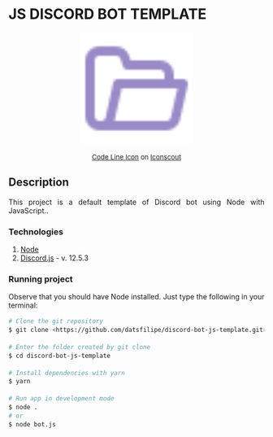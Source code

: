 # JS DISCORD BOT TEMPLATE

<p align="center">
  <img width="220" src="./assets/open-folder.svg">
</p>  

<p style="font-size: 13px" align="center">
  <a href="https://iconscout.com/icons/arrow" target="_blank">Code Line Icon</a> on <a href="https://iconscout.com">Iconscout</a>
</p>

## Description

<p align="justify">
  This project is a default template of Discord bot using Node with JavaScript.</a>.
</p>

### Technologies

1. <a href="https://nodejs.org/" >Node</a>
2. <a href="https://discord.js.org/" >Discord.js</a> - v. 12.5.3

### Running project

<p align="justify">
  Observe that you should have Node installed. Just type the following in your terminal:
</p>

```bash
# Clone the git repository
$ git clone <https://github.com/datsfilipe/discord-bot-js-template.git>

# Enter the folder created by git clone
$ cd discord-bot-js-template

# Install dependencies with yarn
$ yarn

# Run app in development mode
$ node .
# or
$ node bot.js
```
